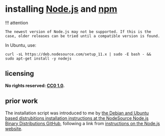 # installing [Node.js] and [npm]

!!! attention
    
    The newest version of Node.js may not be supported. If this is the case, older releases can be tried until a compatible version is found.

In Ubuntu, use:

```
curl -sL https://deb.nodesource.com/setup_11.x | sudo -E bash - && sudo apt-get install -y nodejs
```

## licensing
**No rights reserved: [CC0 1.0](https://creativecommons.org/publicdomain/zero/1.0/).**

## prior work
The installation script was introduced to me by [the Debian and Ubuntu based distrubitions installation instructions at the NodeSource Node.js Binary Distributions GitHub](https://github.com/nodesource/distributions/blob/master/README.md#installation-instructions), following a link from [instructions on the Node.js website](https://nodejs.org/en/download/package-manager/#debian-and-ubuntu-based-linux-distributions-enterprise-linux-fedora-and-snap-packages).

[Node.js]: https://en.wikipedia.org/wiki/Node.js
[npm]: https://en.wikipedia.org/wiki/Npm_(software)
